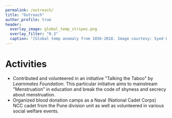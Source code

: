 ```yaml
---
permalink: /outreach/
title: "Outreach"
author_profile: true
header:
  overlay_image: global_temp_stripes.png
  overlay_filter: "0.3"
  caption: "[Global temp anomaly from 1850-2018. Image courtesy: Syed Hamid Ali](https://en.wikipedia.org/wiki/Warming_stripes)"
---
```

<html>
<head>
<style>
/* img {
  border-radius: 20px;
  padding: 15px;
  width:350px;
} */


em1 { font-weight: bold; }
em2 { font-style: italic; }
em3 { font-weight: bold; font-style: italic;}
</style>
</head>
<body>
<!-- 
<img src="/images/personal/web_award.jpg" alt="Cloud1"  style="height:320px width:270px;" align="right"> -->
<h1>Activities</h1>
<ul>
  <li>Contributed and volunteered in an initiative <em1>"Talking the Taboo"</em1> by <em2>Learnmates Foundation</em2>. This particular initiative aims to mainstream "Menstruation" in education and break the code of shyness and secrecy about menstruation.</li>

  <li>Organized blood donation camps as a <em1>Naval (National Cadet Corps) NCC cadet</em1> from the Pune division unit as well as volunteered in various social welfare events. </li>

<!-- <iframe width="520" height="350" id="video"
src="https://www.youtube.com/watch?v=ZM1MIxveHt4" >
</iframe> -->

</ul>  


